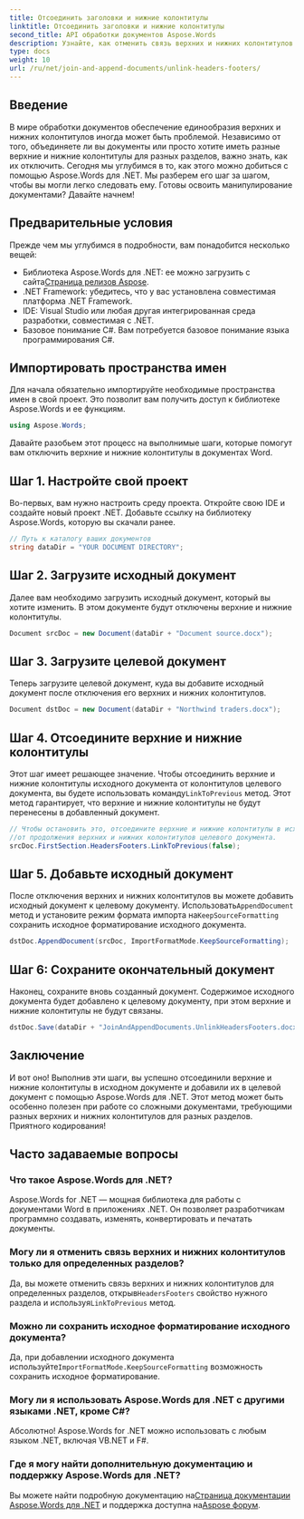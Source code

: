 ```yaml
---
title: Отсоединить заголовки и нижние колонтитулы
linktitle: Отсоединить заголовки и нижние колонтитулы
second_title: API обработки документов Aspose.Words
description: Узнайте, как отменить связь верхних и нижних колонтитулов в документах Word с помощью Aspose.Words для .NET. Следуйте нашему подробному пошаговому руководству, чтобы научиться манипулировать документами.
type: docs
weight: 10
url: /ru/net/join-and-append-documents/unlink-headers-footers/
---
```

## Введение

В мире обработки документов обеспечение единообразия верхних и нижних колонтитулов иногда может быть проблемой. Независимо от того, объединяете ли вы документы или просто хотите иметь разные верхние и нижние колонтитулы для разных разделов, важно знать, как их отключить. Сегодня мы углубимся в то, как этого можно добиться с помощью Aspose.Words для .NET. Мы разберем его шаг за шагом, чтобы вы могли легко следовать ему. Готовы освоить манипулирование документами? Давайте начнем!

## Предварительные условия

Прежде чем мы углубимся в подробности, вам понадобится несколько вещей:

-  Библиотека Aspose.Words для .NET: ее можно загрузить с сайта[Страница релизов Aspose](https://releases.aspose.com/words/net/).
- .NET Framework: убедитесь, что у вас установлена совместимая платформа .NET Framework.
- IDE: Visual Studio или любая другая интегрированная среда разработки, совместимая с .NET.
- Базовое понимание C#. Вам потребуется базовое понимание языка программирования C#.

## Импортировать пространства имен

Для начала обязательно импортируйте необходимые пространства имен в свой проект. Это позволит вам получить доступ к библиотеке Aspose.Words и ее функциям.

```csharp
using Aspose.Words;
```

Давайте разобьем этот процесс на выполнимые шаги, которые помогут вам отключить верхние и нижние колонтитулы в документах Word.

## Шаг 1. Настройте свой проект

Во-первых, вам нужно настроить среду проекта. Откройте свою IDE и создайте новый проект .NET. Добавьте ссылку на библиотеку Aspose.Words, которую вы скачали ранее.

```csharp
// Путь к каталогу ваших документов
string dataDir = "YOUR DOCUMENT DIRECTORY";
```

## Шаг 2. Загрузите исходный документ

Далее вам необходимо загрузить исходный документ, который вы хотите изменить. В этом документе будут отключены верхние и нижние колонтитулы.

```csharp
Document srcDoc = new Document(dataDir + "Document source.docx");
```

## Шаг 3. Загрузите целевой документ

Теперь загрузите целевой документ, куда вы добавите исходный документ после отключения его верхних и нижних колонтитулов.

```csharp
Document dstDoc = new Document(dataDir + "Northwind traders.docx");
```

## Шаг 4. Отсоедините верхние и нижние колонтитулы

 Этот шаг имеет решающее значение. Чтобы отсоединить верхние и нижние колонтитулы исходного документа от колонтитулов целевого документа, вы будете использовать команду`LinkToPrevious` метод. Этот метод гарантирует, что верхние и нижние колонтитулы не будут перенесены в добавленный документ.

```csharp
// Чтобы остановить это, отсоедините верхние и нижние колонтитулы в исходном документе.
//от продолжения верхних и нижних колонтитулов целевого документа.
srcDoc.FirstSection.HeadersFooters.LinkToPrevious(false);
```

## Шаг 5. Добавьте исходный документ

 После отключения верхних и нижних колонтитулов вы можете добавить исходный документ к целевому документу. Использовать`AppendDocument` метод и установите режим формата импорта на`KeepSourceFormatting` сохранить исходное форматирование исходного документа.

```csharp
dstDoc.AppendDocument(srcDoc, ImportFormatMode.KeepSourceFormatting);
```

## Шаг 6: Сохраните окончательный документ

Наконец, сохраните вновь созданный документ. Содержимое исходного документа будет добавлено к целевому документу, при этом верхние и нижние колонтитулы не будут связаны.

```csharp
dstDoc.Save(dataDir + "JoinAndAppendDocuments.UnlinkHeadersFooters.docx");
```

## Заключение

И вот оно! Выполнив эти шаги, вы успешно отсоединили верхние и нижние колонтитулы в исходном документе и добавили их в целевой документ с помощью Aspose.Words для .NET. Этот метод может быть особенно полезен при работе со сложными документами, требующими разных верхних и нижних колонтитулов для разных разделов. Приятного кодирования!

## Часто задаваемые вопросы

### Что такое Aspose.Words для .NET?  
Aspose.Words for .NET — мощная библиотека для работы с документами Word в приложениях .NET. Он позволяет разработчикам программно создавать, изменять, конвертировать и печатать документы.

### Могу ли я отменить связь верхних и нижних колонтитулов только для определенных разделов?  
 Да, вы можете отменить связь верхних и нижних колонтитулов для определенных разделов, открыв`HeadersFooters` свойство нужного раздела и используя`LinkToPrevious` метод.

### Можно ли сохранить исходное форматирование исходного документа?  
 Да, при добавлении исходного документа используйте`ImportFormatMode.KeepSourceFormatting` возможность сохранить исходное форматирование.

### Могу ли я использовать Aspose.Words для .NET с другими языками .NET, кроме C#?  
Абсолютно! Aspose.Words for .NET можно использовать с любым языком .NET, включая VB.NET и F#.

### Где я могу найти дополнительную документацию и поддержку Aspose.Words для .NET?  
 Вы можете найти подробную документацию на[Страница документации Aspose.Words для .NET](https://reference.aspose.com/words/net/) и поддержка доступна на[Aspose форум](https://forum.aspose.com/c/words/8).
